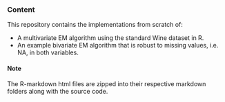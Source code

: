 ### Content

This repository contains the implementations from scratch of:

- A multivariate EM algorithm using the standard Wine dataset in R. 
- An example bivariate EM algorithm that is robust to missing values, i.e. NA, in both variables. 

#### Note

The R-markdown html files are zipped into their respective markdown folders along with the source code.
